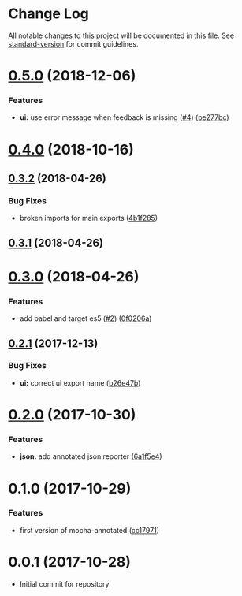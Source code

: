 # Change Log

All notable changes to this project will be documented in this file. See [standard-version](https://github.com/conventional-changelog/standard-version) for commit guidelines.

<a name="0.5.0"></a>
# [0.5.0](https://github.com/nwronski/mocha-annotated/compare/v0.4.0...v0.5.0) (2018-12-06)


### Features

* **ui:** use error message when feedback is missing ([#4](https://github.com/nwronski/mocha-annotated/issues/4)) ([be277bc](https://github.com/nwronski/mocha-annotated/commit/be277bc))



<a name="0.4.0"></a>
# [0.4.0](https://github.com/nwronski/mocha-annotated/compare/v0.3.2...v0.4.0) (2018-10-16)



<a name="0.3.2"></a>
## [0.3.2](https://github.com/nwronski/mocha-annotated/compare/v0.3.1...v0.3.2) (2018-04-26)


### Bug Fixes

* broken imports for main exports ([4b1f285](https://github.com/nwronski/mocha-annotated/commit/4b1f285))



<a name="0.3.1"></a>
## [0.3.1](https://github.com/nwronski/mocha-annotated/compare/v0.3.0...v0.3.1) (2018-04-26)



<a name="0.3.0"></a>
# [0.3.0](https://github.com/nwronski/mocha-annotated/compare/v0.2.1...v0.3.0) (2018-04-26)


### Features

* add babel and target es5 ([#2](https://github.com/nwronski/mocha-annotated/issues/2)) ([0f0206a](https://github.com/nwronski/mocha-annotated/commit/0f0206a))



<a name="0.2.1"></a>
## [0.2.1](https://github.com/nwronski/mocha-annotated/compare/v0.2.0...v0.2.1) (2017-12-13)


### Bug Fixes

* **ui:** correct ui export name ([b26e47b](https://github.com/nwronski/mocha-annotated/commit/b26e47b))



<a name="0.2.0"></a>
# [0.2.0](https://github.com/nwronski/mocha-annotated/compare/v0.1.0...v0.2.0) (2017-10-30)


### Features

* **json:** add annotated json reporter ([6a1f5e4](https://github.com/nwronski/mocha-annotated/commit/6a1f5e4))



<a name="0.1.0"></a>
# 0.1.0 (2017-10-29)


### Features

* first version of mocha-annotated ([cc17971](https://github.com/nwronski/mocha-annotated/commit/cc17971))



<a name="0.0.1"></a>
# 0.0.1 (2017-10-28)
- Initial commit for repository
